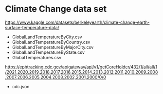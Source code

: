 # Climate Change data set
<https://www.kaggle.com/datasets/berkeleyearth/climate-change-earth-surface-temperature-data/>
- GlobalLandTemperatureByCity.csv
- GlobalLandTemperatureByCountry.csv
- GlobalLandTemperatureByMajorCity.csv
- GlobalLandTemperatureByState.csv
- GlobalTemperatures.csv

<https://ephtracking.cdc.gov/apigateway/api/v1/getCoreHolder/432/1/all/all/1/2021,2020,2019,2018,2017,2016,2015,2014,2013,2012,2011,2010,2009,2008,2007,2006,2005,2004,2003,2002,2001,2000/0/0>
- cdc.json